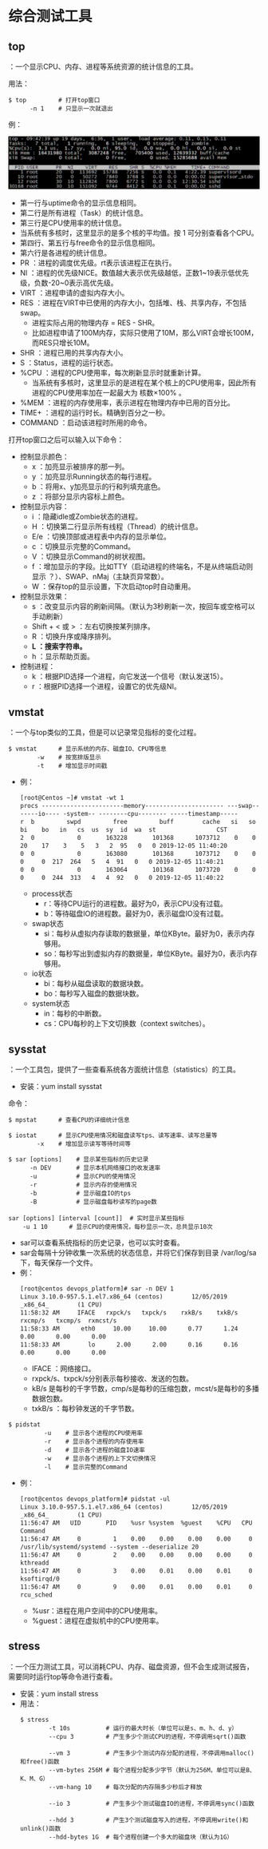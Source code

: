 # 综合测试工具

## top

：一个显示CPU、内存、进程等系统资源的统计信息的工具。

用法：
```shell
$ top         # 打开top窗口
      -n 1    # 只显示一次就退出
```

例：

![](top.png)

- 第一行与uptime命令的显示信息相同。
- 第二行是所有进程（Task）的统计信息。
- 第三行是CPU使用率的统计信息。
- 当系统有多核时，这里显示的是多个核的平均值。按 1 可分别查看各个CPU。
- 第四行、第五行与free命令的显示信息相同。
- 第六行是各进程的统计信息。
- PR ：进程的调度优先级。rt表示该进程正在执行。
- NI ：进程的优先级NICE。数值越大表示优先级越低，正数1~19表示低优先级，负数-20~0表示高优先级。
- VIRT ：进程申请的虚拟内存大小。
- RES ：进程在VIRT中已使用的内存大小，包括堆、栈、共享内存，不包括swap。
    - 进程实际占用的物理内存 = RES - SHR。
    - 比如进程申请了100M内存，实际只使用了10M，那么VIRT会增长100M，而RES只增长10M。
- SHR ：进程已用的共享内存大小。
- S ：Status，进程的运行状态。
- %CPU ：进程的CPU使用率，每次刷新显示时就重新计算。
    - 当系统有多核时，这里显示的是进程在某个核上的CPU使用率，因此所有进程的CPU使用率加在一起最大为 核数×100% 。
- %MEM ：进程的内存使用率，表示进程在物理内存中已用的百分比。
- TIME+ ：进程的运行时长。精确到百分之一秒。
- COMMAND ：启动该进程时所用的命令。

打开top窗口之后可以输入以下命令：
- 控制显示颜色：
    - x  ：加亮显示被排序的那一列。
    - y  ：加亮显示Running状态的每行进程。
    - b  ：将用x、y加亮显示的行和列填充底色。
    - z  ：将部分显示内容标上颜色。
- 控制显示内容：
    - i  ：隐藏idle或Zombie状态的进程。
    - H  ：切换第二行显示所有线程（Thread）的统计信息。
    - E/e  ：切换顶部或进程表中内存的显示单位。
    - c  ：切换显示完整的Command。
    - V  ：切换显示Command的树状视图。
    - f  ：增加显示的字段。比如TTY（启动进程的终端名，不是从终端启动则显示 ？）、SWAP、nMaj（主缺页异常数）。
    - W  ：保存top的显示设置，下次启动top时自动重用。
- 控制显示效果：
    - s  ：改变显示内容的刷新间隔。（默认为3秒刷新一次，按回车或空格可以手动刷新）
    - Shift + < 或 > ：左右切换按某列排序。
    - R  ：切换升序或降序排列。
    - **L  ：搜索字符串。**
    - h  ：显示帮助页面。
- 控制进程：
    - k  ：根据PID选择一个进程，向它发送一个信号（默认发送15）。
    - r  ：根据PID选择一个进程，设置它的优先级NI。

## vmstat

：一个与top类似的工具，但是可以记录常见指标的变化过程。

```shell
$ vmstat      # 显示系统的内存、磁盘IO、CPU等信息
        -w    # 按宽排版显示
        -t    # 增加显示时间戳
```
- 例：
    ```shell
    [root@Centos ~]# vmstat -wt 1
    procs -----------------------memory---------------------- ---swap-- -----io---- -system-- --------cpu-------- -----timestamp-----
    r  b         swpd         free         buff        cache   si   so    bi    bo   in   cs  us  sy  id  wa  st                 CST
    2  0            0       163228       101368      1073712    0    0    20    17    3    5   3   2  95   0   0 2019-12-05 11:40:20
    0  0            0       163080       101368      1073712    0    0     0     0  217  264   5   4  91   0   0 2019-12-05 11:40:21
    0  0            0       163064       101368      1073720    0    0     0     0  244  313   4   4  92   0   0 2019-12-05 11:40:22
    ```
    - process状态
      - r：等待CPU运行的进程数。最好为0，表示CPU没有过载。
      - b：等待磁盘IO的进程数。最好为0，表示磁盘IO没有过载。
    - swap状态
      - si：每秒从虚拟内存读取的数据量，单位KByte。最好为0，表示内存够用。
      - so：每秒写出到虚拟内存的数据量，单位KByte。最好为0，表示内存够用。
    - io状态
      - bi：每秒从磁盘读取的数据块数。
      - bo：每秒写入磁盘的数据块数。
    - system状态
      - in：每秒的中断数。
      - cs：CPU每秒的上下文切换数（context switches）。

## sysstat

：一个工具包，提供了一些查看系统各方面统计信息（statistics）的工具。
- 安装：yum install sysstat

命令：

```shell
$ mpstat      # 查看CPU的详细统计信息
```

```shell
$ iostat      # 显示CPU使用情况和磁盘读写tps、读写速率、读写总量等
        -x    # 增加显示读写等待时间等
```

```shell
$ sar [options]    # 显示某些指标的历史记录
      -n DEV       # 显示本机网络接口的收发速率
      -u           # 显示CPU的使用情况
      -r           # 显示内存的使用情况
      -b           # 显示磁盘IO的tps
      -B           # 显示磁盘每秒读写的page数

sar [options] [interval [count]]  # 实时显示某些指标
    -u 1 10      # 显示CPU的使用情况，每秒显示一次，总共显示10次
```
- sar可以查看系统指标的历史记录，也可以实时查看。
- sar会每隔十分钟收集一次系统的状态信息，并将它们保存到目录 /var/log/sa 下，每天保存一个文件。
- 例：
    ```shell
    [root@centos devops_platform]# sar -n DEV 1
    Linux 3.10.0-957.5.1.el7.x86_64 (centos)        12/05/2019      _x86_64_        (1 CPU)
    11:58:32 AM     IFACE   rxpck/s   txpck/s    rxkB/s    txkB/s   rxcmp/s   txcmp/s  rxmcst/s
    11:58:33 AM      eth0     10.00     10.00      0.77      1.24      0.00      0.00      0.00
    11:58:33 AM        lo      2.00      2.00      0.16      0.16      0.00      0.00      0.00
    ```
    - IFACE  ：网络接口。
    - rxpck/s、txpck/s分别表示每秒接收、发送的包数。
    - kB/s  是每秒的千字节数，cmp/s是每秒的压缩包数，mcst/s是每秒的多播数据包数。
    - txkB/s  ：每秒钟发送的千字节数。

```shell
$ pidstat
          -u    # 显示各个进程的CPU使用率
          -r    # 显示各个进程的内存使用率
          -d    # 显示各个进程的磁盘IO速率
          -w    # 显示各个进程的上下文切换情况
          -l    # 显示完整的Command
```
- 例：
    ```shell
    [root@centos devops_platform]# pidstat -ul
    Linux 3.10.0-957.5.1.el7.x86_64 (centos)        12/05/2019      _x86_64_        (1 CPU)
    11:56:47 AM   UID       PID    %usr %system  %guest    %CPU   CPU  Command
    11:56:47 AM     0         1    0.00    0.00    0.00    0.00     0  /usr/lib/systemd/systemd --system --deserialize 20 
    11:56:47 AM     0         2    0.00    0.00    0.00    0.00     0  kthreadd
    11:56:47 AM     0         3    0.00    0.01    0.00    0.01     0  ksoftirqd/0
    11:56:47 AM     0         9    0.00    0.01    0.00    0.01     0  rcu_sched
    ```
    - %usr：进程在用户空间中的CPU使用率。
    - %guest：进程在虚拟机中的CPU使用率。

## stress

：一个压力测试工具，可以消耗CPU、内存、磁盘资源，但不会生成测试报告，需要同时运行top等命令进行查看。
- 安装：yum install stress
- 用法：
  ```shell
  $ stress
          -t 10s          # 运行的最大时长（单位可以是s、m、h、d、y）
          --cpu 3         # 产生多少个测试CPU的进程，不停调用sqrt()函数

          --vm 3          # 产生多少个测试内存分配的进程，不停调用malloc()和free()函数
          --vm-bytes 256M # 每个进程分配多少字节（默认为256M，单位可以是B、K、M、G）
          --vm-hang 10    # 每次分配的内存隔多少秒后才释放

          --io 3          # 产生多少个测试磁盘IO的进程，不停调用sync()函数

          --hdd 3         # 产生3个测试磁盘写入的进程，不停调用write()和unlink()函数
          --hdd-bytes 1G  # 每个进程创建一个多大的磁盘块（默认为1G）
  ```
